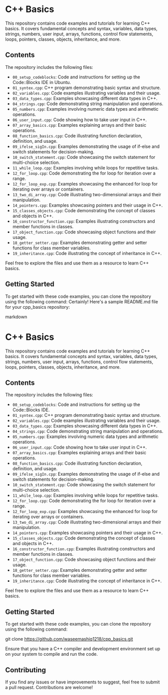 # C++ Basics

This repository contains code examples and tutorials for learning C++ basics. It covers fundamental concepts and syntax, variables, data types, strings, numbers, user input, arrays, functions, control flow statements, loops, pointers, classes, objects, inheritance, and more.

## Contents

The repository includes the following files:

- `00_setup_codeblocks`: Code and instructions for setting up the Code::Blocks IDE in Ubuntu.
- `01_syntex.cpp`: C++ program demonstrating basic syntax and structure.
- `02_variables.cpp`: Code examples illustrating variables and their usage.
- `03_data_types.cpp`: Examples showcasing different data types in C++.
- `04_strings.cpp`: Code demonstrating string manipulation and operations.
- `05_numbers.cpp`: Examples involving numeric data types and arithmetic operations.
- `06_user_input.cpp`: Code showing how to take user input in C++.
- `07_array_basics.cpp`: Examples explaining arrays and their basic operations.
- `08_function_basics.cpp`: Code illustrating function declaration, definition, and usage.
- `09_ifelse_sigIn.cpp`: Examples demonstrating the usage of if-else and switch statements for decision-making.
- `10_switch_statement.cpp`: Code showcasing the switch statement for multi-choice selection.
- `11_while_loop.cpp`: Examples involving while loops for repetitive tasks.
- `12_for_loop.cpp`: Code demonstrating the for loop for iteration over a range.
- `12_for_loop_exp.cpp`: Examples showcasing the enhanced for loop for iterating over arrays or containers.
- `13_two_di_array.cpp`: Code illustrating two-dimensional arrays and their manipulation.
- `14_pointers.cpp`: Examples showcasing pointers and their usage in C++.
- `15_classes_objects.cpp`: Code demonstrating the concept of classes and objects in C++.
- `16_constructor_function.cpp`: Examples illustrating constructors and member functions in classes.
- `17_object_function.cpp`: Code showcasing object functions and their usage.
- `18_getter_setter.cpp`: Examples demonstrating getter and setter functions for class member variables.
- `19_inheritance.cpp`: Code illustrating the concept of inheritance in C++.

Feel free to explore the files and use them as a resource to learn C++ basics.

## Getting Started

To get started with these code examples, you can clone the repository using the following command:
Certainly! Here's a sample README.md file for your cpp_basics repository:

markdown

# C++ Basics

This repository contains code examples and tutorials for learning C++ basics. It covers fundamental concepts and syntax, variables, data types, strings, numbers, user input, arrays, functions, control flow statements, loops, pointers, classes, objects, inheritance, and more.

## Contents

The repository includes the following files:

- `00_setup_codeblocks`: Code and instructions for setting up the Code::Blocks IDE.
- `01_syntex.cpp`: C++ program demonstrating basic syntax and structure.
- `02_variables.cpp`: Code examples illustrating variables and their usage.
- `03_data_types.cpp`: Examples showcasing different data types in C++.
- `04_strings.cpp`: Code demonstrating string manipulation and operations.
- `05_numbers.cpp`: Examples involving numeric data types and arithmetic operations.
- `06_user_input.cpp`: Code showing how to take user input in C++.
- `07_array_basics.cpp`: Examples explaining arrays and their basic operations.
- `08_function_basics.cpp`: Code illustrating function declaration, definition, and usage.
- `09_ifelse_sigIn.cpp`: Examples demonstrating the usage of if-else and switch statements for decision-making.
- `10_switch_statement.cpp`: Code showcasing the switch statement for multi-choice selection.
- `11_while_loop.cpp`: Examples involving while loops for repetitive tasks.
- `12_for_loop.cpp`: Code demonstrating the for loop for iteration over a range.
- `12_for_loop_exp.cpp`: Examples showcasing the enhanced for loop for iterating over arrays or containers.
- `13_two_di_array.cpp`: Code illustrating two-dimensional arrays and their manipulation.
- `14_pointers.cpp`: Examples showcasing pointers and their usage in C++.
- `15_classes_objects.cpp`: Code demonstrating the concept of classes and objects in C++.
- `16_constructor_function.cpp`: Examples illustrating constructors and member functions in classes.
- `17_object_function.cpp`: Code showcasing object functions and their usage.
- `18_getter_setter.cpp`: Examples demonstrating getter and setter functions for class member variables.
- `19_inheritance.cpp`: Code illustrating the concept of inheritance in C++.

Feel free to explore the files and use them as a resource to learn C++ basics.

## Getting Started

To get started with these code examples, you can clone the repository using the following command:

git clone https://github.com/waseemashiq1218/cpp_basics.git


Ensure that you have a C++ compiler and development environment set up on your system to compile and run the code.

## Contributing

If you find any issues or have improvements to suggest, feel free to submit a pull request. Contributions are welcome!
